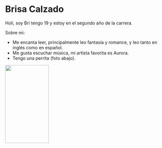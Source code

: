 # Brisa Calzado

Holi, soy Bri tengo 19 y estoy en el segundo año de la carrera. 

Sobre mi:
- Me encanta leer, principalmente leo fantasía y romance, y leo tanto en inglés como en español.
- Me gusta escuchar música, mi artista favorita es Aurora.
- Tengo una perrita (foto abajo).
<img src="https://github.com/pdepviernestm/2024-presentacion-Briii1303/assets/164544164/fe52c4b5-e2a4-4f2d-9e72-9a32aefabf16)https://github.com/pdepviernestm/2024-presentacion-Briii1303/assets/164544164/fe52c4b5-e2a4-4f2d-9e72-9a32aefabf16" width="140" height="250">

